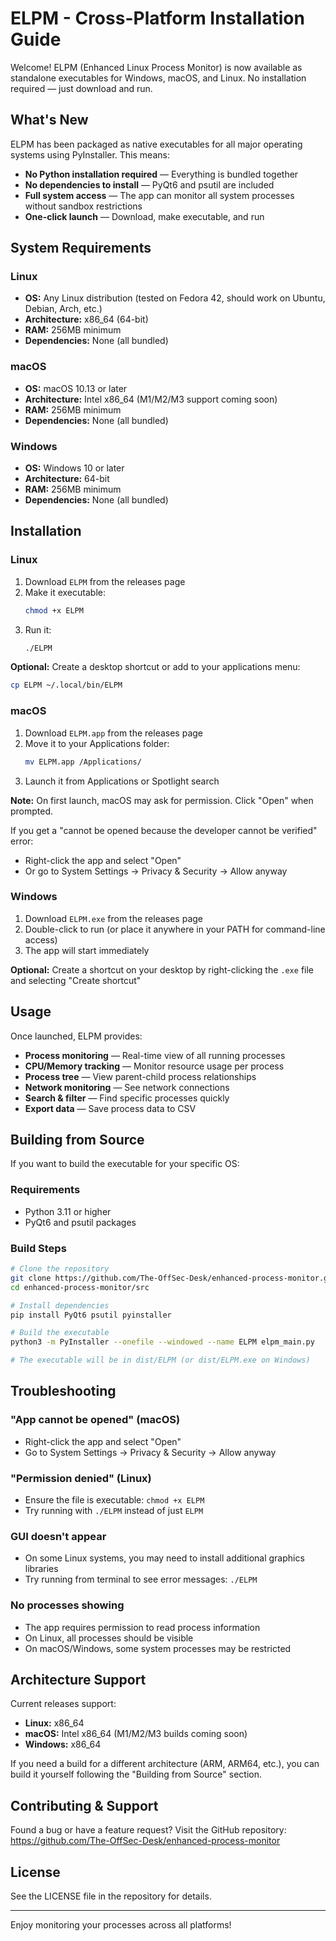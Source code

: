 # ELPM - Cross-Platform Installation Guide

Welcome! ELPM (Enhanced Linux Process Monitor) is now available as standalone executables for Windows, macOS, and Linux. No installation required — just download and run.

## What's New

ELPM has been packaged as native executables for all major operating systems using PyInstaller. This means:

- **No Python installation required** — Everything is bundled together
- **No dependencies to install** — PyQt6 and psutil are included
- **Full system access** — The app can monitor all system processes without sandbox restrictions
- **One-click launch** — Download, make executable, and run

## System Requirements

### Linux
- **OS:** Any Linux distribution (tested on Fedora 42, should work on Ubuntu, Debian, Arch, etc.)
- **Architecture:** x86_64 (64-bit)
- **RAM:** 256MB minimum
- **Dependencies:** None (all bundled)

### macOS
- **OS:** macOS 10.13 or later
- **Architecture:** Intel x86_64 (M1/M2/M3 support coming soon)
- **RAM:** 256MB minimum
- **Dependencies:** None (all bundled)

### Windows
- **OS:** Windows 10 or later
- **Architecture:** 64-bit
- **RAM:** 256MB minimum
- **Dependencies:** None (all bundled)

## Installation

### Linux

1. Download `ELPM` from the releases page
2. Make it executable:
   ```bash
   chmod +x ELPM
   ```
3. Run it:
   ```bash
   ./ELPM
   ```

**Optional:** Create a desktop shortcut or add to your applications menu:
```bash
cp ELPM ~/.local/bin/ELPM
```

### macOS

1. Download `ELPM.app` from the releases page
2. Move it to your Applications folder:
   ```bash
   mv ELPM.app /Applications/
   ```
3. Launch it from Applications or Spotlight search

**Note:** On first launch, macOS may ask for permission. Click "Open" when prompted.

If you get a "cannot be opened because the developer cannot be verified" error:
- Right-click the app and select "Open"
- Or go to System Settings → Privacy & Security → Allow anyway

### Windows

1. Download `ELPM.exe` from the releases page
2. Double-click to run (or place it anywhere in your PATH for command-line access)
3. The app will start immediately

**Optional:** Create a shortcut on your desktop by right-clicking the `.exe` file and selecting "Create shortcut"

## Usage

Once launched, ELPM provides:

- **Process monitoring** — Real-time view of all running processes
- **CPU/Memory tracking** — Monitor resource usage per process
- **Process tree** — View parent-child process relationships
- **Network monitoring** — See network connections
- **Search & filter** — Find specific processes quickly
- **Export data** — Save process data to CSV

## Building from Source

If you want to build the executable for your specific OS:

### Requirements
- Python 3.11 or higher
- PyQt6 and psutil packages

### Build Steps

```bash
# Clone the repository
git clone https://github.com/The-OffSec-Desk/enhanced-process-monitor.git
cd enhanced-process-monitor/src

# Install dependencies
pip install PyQt6 psutil pyinstaller

# Build the executable
python3 -m PyInstaller --onefile --windowed --name ELPM elpm_main.py

# The executable will be in dist/ELPM (or dist/ELPM.exe on Windows)
```

## Troubleshooting

### "App cannot be opened" (macOS)
- Right-click the app and select "Open"
- Go to System Settings → Privacy & Security → Allow anyway

### "Permission denied" (Linux)
- Ensure the file is executable: `chmod +x ELPM`
- Try running with `./ELPM` instead of just `ELPM`

### GUI doesn't appear
- On some Linux systems, you may need to install additional graphics libraries
- Try running from terminal to see error messages: `./ELPM`

### No processes showing
- The app requires permission to read process information
- On Linux, all processes should be visible
- On macOS/Windows, some system processes may be restricted

## Architecture Support

Current releases support:
- **Linux:** x86_64
- **macOS:** Intel x86_64 (M1/M2/M3 builds coming soon)
- **Windows:** x86_64

If you need a build for a different architecture (ARM, ARM64, etc.), you can build it yourself following the "Building from Source" section.

## Contributing & Support

Found a bug or have a feature request? Visit the GitHub repository:
https://github.com/The-OffSec-Desk/enhanced-process-monitor

## License

See the LICENSE file in the repository for details.

---

Enjoy monitoring your processes across all platforms!
